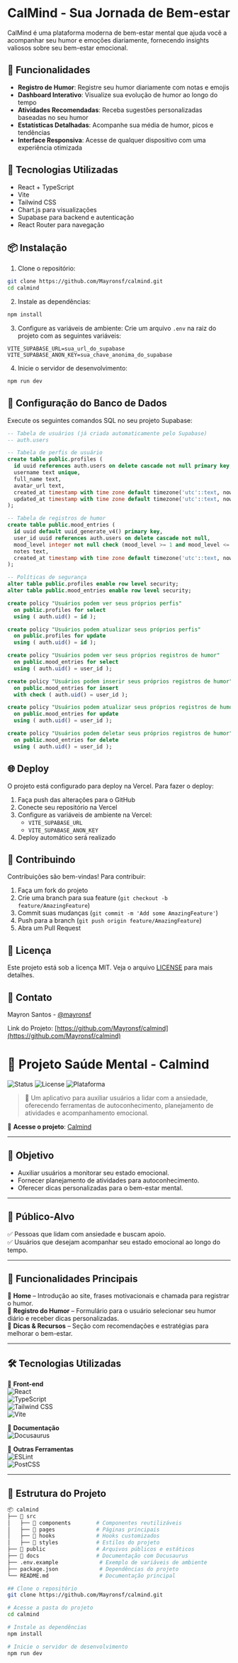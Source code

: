 # CalMind - Sua Jornada de Bem-estar

CalMind é uma plataforma moderna de bem-estar mental que ajuda você a acompanhar seu humor e emoções diariamente, fornecendo insights valiosos sobre seu bem-estar emocional.

## 🌟 Funcionalidades

- **Registro de Humor**: Registre seu humor diariamente com notas e emojis
- **Dashboard Interativo**: Visualize sua evolução de humor ao longo do tempo
- **Atividades Recomendadas**: Receba sugestões personalizadas baseadas no seu humor
- **Estatísticas Detalhadas**: Acompanhe sua média de humor, picos e tendências
- **Interface Responsiva**: Acesse de qualquer dispositivo com uma experiência otimizada

## 🚀 Tecnologias Utilizadas

- React + TypeScript
- Vite
- Tailwind CSS
- Chart.js para visualizações
- Supabase para backend e autenticação
- React Router para navegação

## 📦 Instalação

1. Clone o repositório:
```bash
git clone https://github.com/Mayronsf/calmind.git
cd calmind
```

2. Instale as dependências:
```bash
npm install
```

3. Configure as variáveis de ambiente:
Crie um arquivo `.env` na raiz do projeto com as seguintes variáveis:
```env
VITE_SUPABASE_URL=sua_url_do_supabase
VITE_SUPABASE_ANON_KEY=sua_chave_anonima_do_supabase
```

4. Inicie o servidor de desenvolvimento:
```bash
npm run dev
```

## 🔧 Configuração do Banco de Dados

Execute os seguintes comandos SQL no seu projeto Supabase:

```sql
-- Tabela de usuários (já criada automaticamente pelo Supabase)
-- auth.users

-- Tabela de perfis de usuário
create table public.profiles (
  id uuid references auth.users on delete cascade not null primary key,
  username text unique,
  full_name text,
  avatar_url text,
  created_at timestamp with time zone default timezone('utc'::text, now()) not null,
  updated_at timestamp with time zone default timezone('utc'::text, now()) not null
);

-- Tabela de registros de humor
create table public.mood_entries (
  id uuid default uuid_generate_v4() primary key,
  user_id uuid references auth.users on delete cascade not null,
  mood_level integer not null check (mood_level >= 1 and mood_level <= 5),
  notes text,
  created_at timestamp with time zone default timezone('utc'::text, now()) not null
);

-- Políticas de segurança
alter table public.profiles enable row level security;
alter table public.mood_entries enable row level security;

create policy "Usuários podem ver seus próprios perfis"
  on public.profiles for select
  using ( auth.uid() = id );

create policy "Usuários podem atualizar seus próprios perfis"
  on public.profiles for update
  using ( auth.uid() = id );

create policy "Usuários podem ver seus próprios registros de humor"
  on public.mood_entries for select
  using ( auth.uid() = user_id );

create policy "Usuários podem inserir seus próprios registros de humor"
  on public.mood_entries for insert
  with check ( auth.uid() = user_id );

create policy "Usuários podem atualizar seus próprios registros de humor"
  on public.mood_entries for update
  using ( auth.uid() = user_id );

create policy "Usuários podem deletar seus próprios registros de humor"
  on public.mood_entries for delete
  using ( auth.uid() = user_id );
```

## 🌐 Deploy

O projeto está configurado para deploy na Vercel. Para fazer o deploy:

1. Faça push das alterações para o GitHub
2. Conecte seu repositório na Vercel
3. Configure as variáveis de ambiente na Vercel:
   - `VITE_SUPABASE_URL`
   - `VITE_SUPABASE_ANON_KEY`
4. Deploy automático será realizado

## 🤝 Contribuindo

Contribuições são bem-vindas! Para contribuir:

1. Faça um fork do projeto
2. Crie uma branch para sua feature (`git checkout -b feature/AmazingFeature`)
3. Commit suas mudanças (`git commit -m 'Add some AmazingFeature'`)
4. Push para a branch (`git push origin feature/AmazingFeature`)
5. Abra um Pull Request

## 📝 Licença

Este projeto está sob a licença MIT. Veja o arquivo [LICENSE](LICENSE) para mais detalhes.

## 📧 Contato

Mayron Santos - [@mayronsf](https://github.com/Mayronsf)

Link do Projeto: [https://github.com/Mayronsf/calmind](https://github.com/Mayronsf/calmind)

# 🌿 Projeto Saúde Mental - Calmind

![Status](https://img.shields.io/badge/Status-Em%20Desenvolvimento-yellow) 
![License](https://img.shields.io/badge/Licença-MIT-blue)
![Plataforma](https://img.shields.io/badge/Plataforma-Web-green)

> 🧘 Um aplicativo para auxiliar usuários a lidar com a ansiedade, oferecendo ferramentas de autoconhecimento, planejamento de atividades e acompanhamento emocional.

🔗 **Acesse o projeto**: [Calmind](https://calm.surge.sh/)  

---

## 🧠 Objetivo

- Auxiliar usuários a monitorar seu estado emocional.  
- Fornecer planejamento de atividades para autoconhecimento.    
- Oferecer dicas personalizadas para o bem-estar mental.  

---

## 🎯 Público-Alvo

✅ Pessoas que lidam com ansiedade e buscam apoio.  
✅ Usuários que desejam acompanhar seu estado emocional ao longo do tempo.  

---

## 🚀 Funcionalidades Principais

📌 **Home** – Introdução ao site, frases motivacionais e chamada para registrar o humor.  
📌 **Registro do Humor** – Formulário para o usuário selecionar seu humor diário e receber dicas personalizadas.  
📌 **Dicas & Recursos** – Seção com recomendações e estratégias para melhorar o bem-estar.  

---

## 🛠️ Tecnologias Utilizadas

📌 **Front-end**  
![React](https://img.shields.io/badge/React-20232A?style=flat&logo=react&logoColor=61DAFB)  
![TypeScript](https://img.shields.io/badge/TypeScript-3178C6?style=flat&logo=typescript&logoColor=white)  
![Tailwind CSS](https://img.shields.io/badge/Tailwind_CSS-06B6D4?style=flat&logo=tailwindcss&logoColor=white)  
![Vite](https://img.shields.io/badge/Vite-B73BFE?style=flat&logo=vite&logoColor=FFD62E)  

📌 **Documentação**  
![Docusaurus](https://img.shields.io/badge/Docusaurus-FB7185?style=flat&logo=docusaurus&logoColor=white)  

📌 **Outras Ferramentas**  
![ESLint](https://img.shields.io/badge/ESLint-4B32C3?style=flat&logo=eslint&logoColor=white)  
![PostCSS](https://img.shields.io/badge/PostCSS-DD3A0A?style=flat&logo=postcss&logoColor=white)  

---

## 📂 Estrutura do Projeto

```bash
📦 calmind
├── 📁 src
│   ├── 📂 components        # Componentes reutilizáveis
│   ├── 📂 pages             # Páginas principais
│   ├── 📂 hooks             # Hooks customizados
│   ├── 📂 styles            # Estilos do projeto
├── 📁 public                # Arquivos públicos e estáticos
├── 📁 docs                  # Documentação com Docusaurus
├── .env.example             # Exemplo de variáveis de ambiente
├── package.json             # Dependências do projeto
└── README.md                # Documentação principal

## Clone o repositório
git clone https://github.com/Mayronsf/calmind.git

# Acesse a pasta do projeto
cd calmind

# Instale as dependências
npm install

# Inicie o servidor de desenvolvimento
npm run dev
